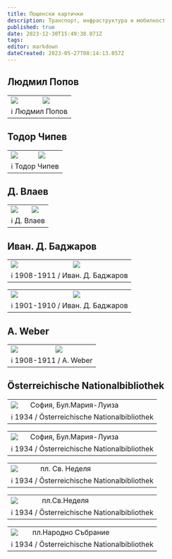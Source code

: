 ```yaml
---
title: Пощенски картички
description: Транспорт, инфраструктура и мобилност
published: true
date: 2023-12-30T15:49:38.071Z
tags: 
editor: markdown
dateCreated: 2023-05-27T08:14:13.057Z
---
```


## Людмил Попов

<!--следващ пост--> 
<div class="table-responsive"><table style="width:100%"><tr>
<td><img src="https://drive.google.com/uc?id=18NnOb6T7MOBXQT3FcmdjuFGstJ3hKzxN"></td>
<td><img src="https://drive.google.com/uc?id=1vZY9CV8gM6CkI3wKYpvGR7USGevWpCd_"></td></tr>
  <td colspan=2 >ℹ️ Людмил Попов</td></table></div>
  
  

## Тодор Чипев

<!--следващ пост--> 
<div class="table-responsive"><table style="width:100%"><tr>
<td><img src="https://drive.google.com/uc?id=10FSYj4tQN88H_YSyZaTjzXYh6X30_0QX"></td>
<td><img src="https://drive.google.com/uc?id=1W39BpNYsn8mnNALrit7Erwqat7KDWLCs"></td></tr>
  <td colspan=2 >ℹ️ Тодор Чипев</td></table></div>
  

## Д. Влаев

<!--следващ пост--> 
<div class="table-responsive"><table style="width:100%"><tr>
<td><img src="https://drive.google.com/uc?id=1Gls-O1ZyqZgCo8zJm85pUtcly2Fuht_D"></td>
<td><img src="https://drive.google.com/uc?id=15KZRdvRp6IpilvDi9GjeRtmKyVtMeOoV"></td></tr>
  <td colspan=2 >ℹ️ Д. Влаев</td></table></div>
  
## Иван. Д. Баджаров
<!--следващ пост--> 
<div class="table-responsive"><table style="width:100%"><tr>
<td><img src="https://drive.google.com/uc?id=1AmnK6x0g4gFobRknKoVbg3gkwVoLlOdU"></td>
<td><img src="https://drive.google.com/uc?id=1p81KiDI6jEUVz2wU64CrGvOEcsdkARii"></td></tr>
  <td colspan=2 >ℹ️  1908-1911 / Иван. Д. Баджаров</td></table></div>
  
<!--следващ пост--> 
<div class="table-responsive"><table style="width:100%"><tr>
<td><img src="https://drive.google.com/uc?id=1TRuuDMnXp05LOk04iG7fvufbaDX04YVx"></td>
<td><img src="https://drive.google.com/uc?id=152jZ-f6uHKSndb0hp-k7m-zlDv7ruhfz"></td></tr>
  <td colspan=2 >ℹ️  1901-1910 / Иван. Д. Баджаров</td></table></div>


  
## A. Weber
<!--следващ пост--> 
<div class="table-responsive"><table style="width:100%"><tr>
<td><img src="https://drive.google.com/uc?id=16bOeJyTfcr95kp7NiewOM0EJxrmdWX3c"></td>
<td><img src="https://drive.google.com/uc?id=17gzjh4S1jAhocupSd9XhLcosPhKEJggv"></td></tr>
  <td colspan=2 >ℹ️  1908-1911 / A. Weber</td></table></div>
  
  
## Österreichische Nationalbibliothek

<!--следващ пост--> 
<div class="table-responsive"><table style="width:100%"><tr>
<td><img src="https://drive.google.com/uc?id=1Z9ixpvFhGMick_Mly5G0fnG7LEVPMS7r"></td>
<td>София, Бул.Мария-Луиза</td></tr>
  <td colspan=2 >ℹ️  1934 / Österreichische Nationalbibliothek</td></table></div>

<!--следващ пост--> 
<div class="table-responsive"><table style="width:100%"><tr>
<td><img src="https://drive.google.com/uc?id=1lqcACZ0WrJddUaS39h11HkmCyLpS0kLf"></td>
<td>София, Бул.Мария-Луиза</td></tr>
  <td colspan=2 >ℹ️  1934 / Österreichische Nationalbibliothek</td></table></div>
  
  <!--следващ пост--> 
<div class="table-responsive"><table style="width:100%"><tr>
<td><img src="https://drive.google.com/uc?id=1_4fOwFMqj7sfPfHY0rHoIRUtboOjfLqb"></td>
<td>пл. Св. Неделя</td></tr>
  <td colspan=2 >ℹ️  1934 / Österreichische Nationalbibliothek</td></table></div>
  
  <!--следващ пост--> 
<div class="table-responsive"><table style="width:100%"><tr>
<td><img src="https://drive.google.com/uc?id=1vlb0F2EhjZ3wnb9JmmIt74hCzJuCdmzu"></td>
<td>пл.Св.Неделя</td></tr>
  <td colspan=2 >ℹ️  1934 / Österreichische Nationalbibliothek</td></table></div>
  
  
 <!--следващ пост--> 
<div class="table-responsive"><table style="width:100%"><tr>
<td><img src="https://drive.google.com/uc?id=1aaJ7II8SLAbypoYgKJt67J26TcIxBrw5"></td>
<td>пл.Народно Събрание</td></tr>
  <td colspan=2 >ℹ️  1934 / Österreichische Nationalbibliothek</td></table></div>



